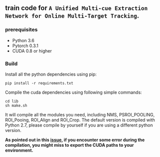 train code for `A Unified Multi-cue Extraction Network for Online Multi-Target Tracking`.
---

### prerequisites
* Python 3.6
* Pytorch 0.3.1
* CUDA 0.8 or higher

### Build

Install all the python dependencies using pip:
```
pip install -r requirements.txt
```

Compile the cuda dependencies using following simple commands:

```
cd lib
sh make.sh
```

It will compile all the modules you need, including NMS, PSROI_POOLING, ROI_Pooing, ROI_Align and ROI_Crop. 
The default version is compiled with Python 2.7, please compile by yourself if you are using a different python version.

**As pointed out in this [issue](https://github.com/jwyang/faster-rcnn.pytorch/issues/16), if you encounter some error during the compilation, you might miss to export the CUDA paths to your environment.**